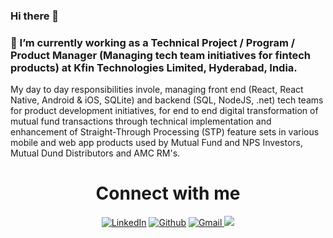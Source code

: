 ### Hi there 👋
### 🔭 I’m currently working as a Technical Project / Program / Product Manager (Managing tech team initiatives for fintech products) at Kfin Technologies Limited, Hyderabad, India.
My day to day responsibilities invole, managing front end (React, React Native, Android & iOS, SQLite) and backend (SQL, NodeJS, .net) tech teams for product development initiatives, for end to end digital transformation of mutual fund transactions through technical implementation and enhancement of Straight-Through Processing (STP) feature sets in various mobile and web app products used by Mutual Fund and NPS Investors, Mutual Dund Distributors and AMC RM's.

<h1 align="center">Connect with me</h1>

<div align="center">
<a  href="https://www.linkedin.com/in/pintoian/" target="_blank"><img alt="LinkedIn" src="https://img.shields.io/badge/linkedin%20-%230077B5.svg?&style=for-the-badge&logo=linkedin&logoColor=white" /></a>
<a href="https://github.com/iAn-Pinto" target="_blank"><img alt="Github" src="https://img.shields.io/badge/GitHub-100000?style=for-the-badge&logo=github&logoColor=white"/></a>
<a href="mailto:ianpinto1980@gmail.com"><img  alt="Gmail" src="https://img.shields.io/badge/Gmail-D14836?style=for-the-badge&logo=gmail&logoColor=white" />
<a href="https://twitter.com/pintoian" target="_blank"><img src="https://img.shields.io/badge/twitter-%2300acee.svg?&style=for-the-badge&logo=twitter&logoColor=white&alt=twitter" /></a>
</div>
<!--
**iAn-Pinto/iAn-Pinto** is a ✨ _special_ ✨ repository because its `README.md` (this file) appears on your GitHub profile.

Here are some ideas to get you started:


- 🌱 I’m currently learning ...
- 👯 I’m looking to collaborate on ...
- 🤔 I’m looking for help with ...
- 💬 Ask me about ...
- 📫 How to reach me: ...
- 😄 Pronouns: ...
- ⚡ Fun fact: ...
-->
